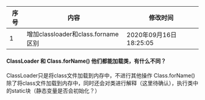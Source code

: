 | 序号 | 内容                            | 修改时间                |
|----|-------------------------------|---------------------|
| 1  | 增加classloader和class.forname区别 | 2020年09月16日18:25:05 |



#### ClassLoader 和 Class.forName() 他们都能加载类，有什么不同？
ClassLoader只是将class文件加载到内存中，不进行其他操作
Class.forName() 除了将class文件加载到内存中，同时还会对类进行解释（这里待确认），执行类中的static块（静态变量是否会初始化？）



